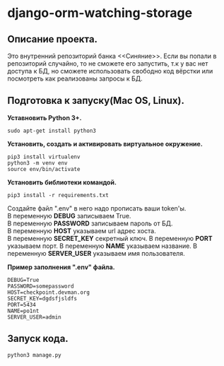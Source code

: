 # django-orm-watching-storage
 
## Описание проекта.   
Это внутренний репозиторий банка <<Синяние>>. Если вы попали в репозиторий случайно, то не сможете его запустить, т.к у вас нет доступа к БД, но сможете использовать свободно код вёрстки или посмотреть как реализованы запросы к БД.
    
## Подготовка к запуску(Mac OS, Linux).  
**Уставновить Python 3+.**
```
sudo apt-get install python3
```
**Установить, создать и активировать виртуальное окружение.**
```
pip3 install virtualenv
python3 -m venv env
source env/bin/activate
```
**Установить библиотеки командой.** 
```
pip3 install -r requirements.txt  
``` 
Создайте файл ".env" в него надо прописать ваши token'ы.   
В переменную **DEBUG** записываем True.   
В переменную **PASSWORD** записываем пароль от БД.   
В переменную **HOST** указываем url адрес хоста.    
В переменную **SECRET_KEY** секретный ключ.
В переменную **PORT** указываем порт.
В переменную **NAME** указываем название.
В переменную **SERVER_USER** указываем имя пользователя.
    
**Пример заполнения ".env" файла.**
```
DEBUG=True
PASSWORD=somepassword
HOST=checkpoint.devman.org
SECRET_KEY=dgdsfjsldfs
PORT=5434
NAME=po1nt
SERVER_USER=admin
```    

## Запуск кода.  
```
python3 manage.py
```
    
